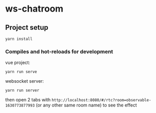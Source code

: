 # ws-chatroom

## Project setup
```
yarn install
```

### Compiles and hot-reloads for development

vue project:
```
yarn run serve
```

websocket server:
```
yarn run server
```

then open 2 tabs with `http://localhost:8080/#/rtc?room=observable-1630773877993` (or any other same room name) to see the effect